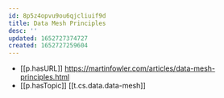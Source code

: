```yaml
---
id: 8p5z4opvu9ou6qjcliuif9d
title: Data Mesh Principles
desc: ''
updated: 1652727374727
created: 1652727259604
---
```


- [[p.hasURL]] https://martinfowler.com/articles/data-mesh-principles.html
- [[p.hasTopic]] [[t.cs.data.data-mesh]]

